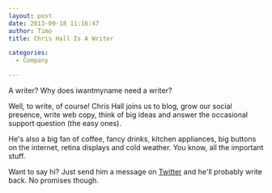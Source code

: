 ```yaml
---
layout: post
date: 2013-09-18 11:16:47
author: Timo
title: Chris Hall Is A Writer

categories:
  - Company

---
```


<!-- I could not find a copy of this image: -->
<!-- ![Chris Pic]({{ site.images_url }}/2013-09-18-IMG_3643.jpg) -->

A writer? Why does iwantmyname need a writer?

Well, to write, of course! Chris Hall joins us to blog, grow our social presence, write web copy, think of big ideas and answer the occasional support question (the easy ones).

He's also a big fan of coffee, fancy drinks, kitchen appliances, big buttons on the internet, retina displays and cold weather. You know, all the important stuff.

Want to say hi? Just send him a message on [Twitter](https://twitter.com/hashtaghall) and he'll probably write back. No promises though.

<!-- more -->
